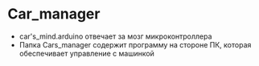 # Car_manager

* car's_mind.arduino отвечает за мозг микроконтроллера
* Папка Cars_manager содержит программу на стороне ПК, которая обеспечивает управление с машинкой
